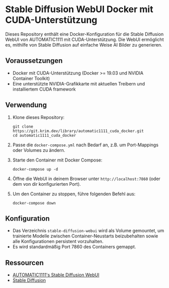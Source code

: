# Stable Diffusion WebUI Docker mit CUDA-Unterstützung

Dieses Repository enthält eine Docker-Konfiguration für die Stable Diffusion WebUI von AUTOMATIC1111 mit CUDA-Unterstützung. Die WebUI ermöglicht es, mithilfe von Stable Diffusion auf einfache Weise AI Bilder zu generieren.

## Voraussetzungen

- Docker mit CUDA-Unterstützung (Docker >= 19.03 und NVIDIA Container Toolkit)
- Eine unterstützte NVIDIA-Grafikkarte mit aktuellen Treibern und installiertem CUDA framework

## Verwendung

1. Klone dieses Repository:
   ```
   git clone https://git.krim.dev/library/automatic1111_cuda_docker.git
   cd automatic1111_cuda_docker
   ```

2. Passe die `docker-compose.yml` nach Bedarf an, z.B. um Port-Mappings oder Volumes zu ändern.

3. Starte den Container mit Docker Compose:
   ```
   docker-compose up -d
   ```

4. Öffne die WebUI in deinem Browser unter `http://localhost:7860` (oder dem von dir konfigurierten Port).

5. Um den Container zu stoppen, führe folgenden Befehl aus:
   ```
   docker-compose down
   ```

## Konfiguration

* Das Verzeichnis `stable-diffusion-webui` wird als Volume gemountet, um trainierte Modelle zwischen Container-Neustarts beizubehalten sowie alle Konfigurationen persistent vorzuhalten. 
* Es wird standardmäßig Port 7860 des Containers gemappt.

## Ressourcen

- [AUTOMATIC1111's Stable Diffusion WebUI](https://github.com/AUTOMATIC1111/stable-diffusion-webui)
- [Stable Diffusion](https://stability.ai/blog/stable-diffusion-public-release)